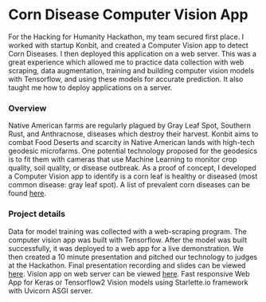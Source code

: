 # Corn Disease Computer Vision App

For the Hacking for Humanity Hackathon, my team secured first place. I worked with startup Konbit, and created a Computer Vision app to detect Corn Diseases. I then deployed this application on a web server. This was a great experience which allowed me to practice data collection with web scraping, data augmentation, training and building computer vision models with Tensorflow, and using these models for accurate prediction. It also taught me how to deploy applications on a server. 

### Overview 
Native American farms are regularly plagued by Gray Leaf Spot, Southern Rust, and Anthracnose, diseases which destroy their harvest. Konbit aims to combat Food Deserts and scarcity in Native American lands with high-tech geodesic microfarms. One potential technology proposed for the geodesics is to fit them with cameras that use Machine Learning to monitor crop quality, soil quality, or disease outbreak. As a proof of concept, I developed a Computer Vision app to identify is a corn leaf is healthy or diseased (most common disease: gray leaf spot). A list of prevalent corn diseases can be found [here](https://www.cropscience.bayer.us/learning-center/articles/corn-diseases-threaten-yields).

### Project details
Data for model training was collected with a web-scraping program. The computer vision app was built with Tensorflow. After the model was built successfully, it was deployed to a web app for a live demonstration. We then created a 10 minute presentation and pitched our technology to judges at the Hackathon. Final presentation recording and slides can be viewed [here](https://drive.google.com/drive/folders/1yFeyez01-_Y1zcrHPuQN0XStmjFjqmzi?usp=sharing). Vision app on web server can be viewed [here](https://corn-disease-categorization.onrender.com/). Fast responsive Web App for Keras or Tensorflow2 Vision models using Starlette.io framework with Uvicorn ASGI server.

